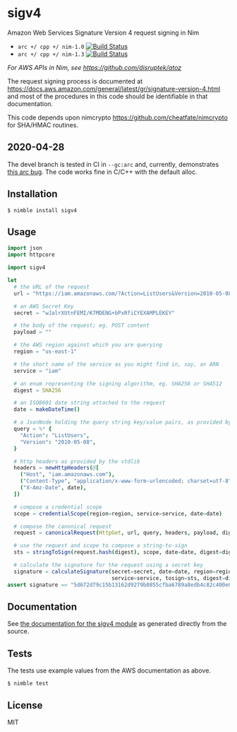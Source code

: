 # sigv4
Amazon Web Services Signature Version 4 request signing in Nim

- `arc +/ cpp +/ nim-1.0` [![Build Status](https://travis-ci.org/disruptek/sigv4.svg?branch=master)](https://travis-ci.org/disruptek/sigv4)
- `arc +/ cpp +/ nim-1.3` [![Build Status](https://travis-ci.org/disruptek/sigv4.svg?branch=devel)](https://travis-ci.org/disruptek/sigv4)

_For AWS APIs in Nim, see https://github.com/disruptek/atoz_

The request signing process is documented at https://docs.aws.amazon.com/general/latest/gr/signature-version-4.html and most of the procedures in this code should be identifiable in that documentation.

This code depends upon nimcrypto https://github.com/cheatfate/nimcrypto for SHA/HMAC routines.

## 2020-04-28

The devel branch is tested in CI in `--gc:arc` and, currently, demonstrates
[this arc bug](https://github.com/nim-lang/Nim/issues/14079). The code works
fine in C/C++ with the default alloc.

## Installation
```
$ nimble install sigv4
```

## Usage
```nim
import json
import httpcore

import sigv4

let
  # the URL of the request
  url = "https://iam.amazonaws.com/?Action=ListUsers&Version=2010-05-08"

  # an AWS Secret Key
  secret = "wJalrXUtnFEMI/K7MDENG+bPxRfiCYEXAMPLEKEY"

  # the body of the request; eg. POST content
  payload = ""

  # the AWS region against which you are querying
  region = "us-east-1"

  # the short name of the service as you might find in, say, an ARN
  service = "iam"

  # an enum representing the signing algorithm, eg. SHA256 or SHA512
  digest = SHA256

  # an ISO8601 date string attached to the request
  date = makeDateTime()

  # a JsonNode holding the query string key/value pairs, as provided by the stdlib
  query = %* {
    "Action": "ListUsers",
    "Version": "2010-05-08",
  }

  # http headers as provided by the stdlib
  headers = newHttpHeaders(@[
    ("Host", "iam.amazonaws.com"),
    ("Content-Type", "application/x-www-form-urlencoded; charset=utf-8"),
    ("X-Amz-Date", date),
  ])

  # compose a credential scope
  scope = credentialScope(region=region, service=service, date=date)

  # compose the canonical request
  request = canonicalRequest(HttpGet, url, query, headers, payload, digest=digest)

  # use the request and scope to compose a string-to-sign
  sts = stringToSign(request.hash(digest), scope, date=date, digest=digest)

  # calculate the signature for the request using a secret key
  signature = calculateSignature(secret=secret, date=date, region=region,
                                 service=service, tosign=sts, digest=digest)
assert signature == "5d672d79c15b13162d9279b0855cfba6789a8edb4c82c400e06b5924a6f2b5d7"
```

## Documentation
See [the documentation for the sigv4 module](https://disruptek.github.io/sigv4/sigv4.html) as generated directly from the source.

## Tests
The tests use example values from the AWS documentation as above.
```
$ nimble test
```

## License
MIT
